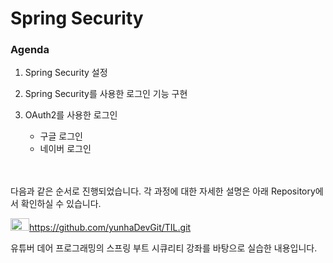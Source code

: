 # Spring Security

### Agenda

1. Spring Security 설정

2. Spring Security를 사용한 로그인 기능 구현

3. OAuth2를 사용한 로그인
   - 구글 로그인
   - 네이버 로그인<br/><br/><br/>



다음과 같은 순서로 진행되었습니다. 각 과정에 대한 자세한 설명은 아래 Repository에서 확인하실 수 있습니다.

<img src="https://github.githubassets.com/images/modules/open_graph/github-mark.png" width="30" height="20">https://github.com/yunhaDevGit/TIL.git



유튜버 데어 프로그래밍의 스프링 부트 시큐리티 강좌를 바탕으로 실습한 내용입니다.

[참고]:https://github.com/yunhaDevGit/SpringSecurity.git	"스프링 부트 시큐리티 "



